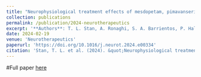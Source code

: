 ```yaml
---
title: "Neurophysiological treatment effects of mesdopetam, pimavanserin and clozapine in a rodent model of Parkinson’s disease psychosis"
collection: publications
permalink: /publication/2024-neurotherapeutics
excerpt: '**Authors**: T. L. Stan, A. Ronaghi, S. A. Barrientos, P. Halje, **L. Censoni**, E. Garro-Martínez, A. Nasretdinov, E. Malinina, S. Hjort, P. Svensson, S. Waters, K. Sahlholm and P. Petersson'
date: 2024-02-19
venue: 'Neurotherapeutics'
paperurl: 'https://doi.org/10.1016/j.neurot.2024.e00334'
citation: 'Stan, T. L. et al. (2024). &quot;Neurophysiological treatment effects of mesdopetam, pimavanserin and clozapine in a rodent model of Parkinson’s disease psychosis.&quot; <i>Neurotherapeutics</i>. 21(2), e00334.'
---
```


#Full paper [here](https://doi.org/10.1016/j.neurot.2024.e00334)

